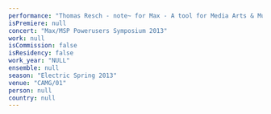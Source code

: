```yaml
---
performance: "Thomas Resch - note~ for Max - A tool for Media Arts & Music"
isPremiere: null
concert: "Max/MSP Powerusers Symposium 2013"
work: null
isCommission: false
isResidency: false
work_year: "NULL"
ensemble: null
season: "Electric Spring 2013"
venue: "CAMG/01"
person: null
country: null
---
```


